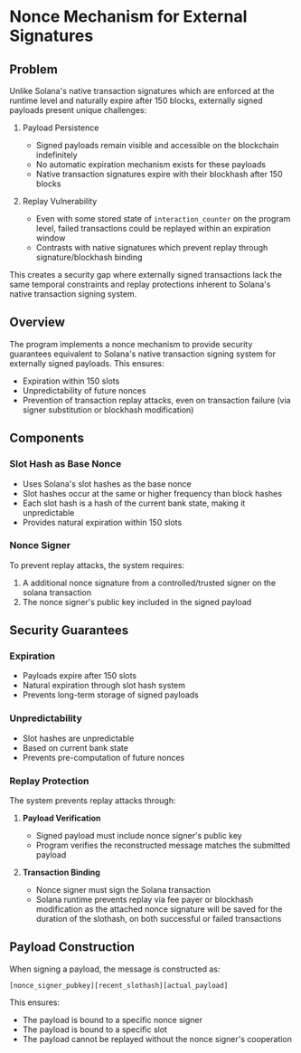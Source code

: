# Nonce Mechanism for External Signatures

## Problem
Unlike Solana's native transaction signatures which are enforced at the runtime level and naturally expire after 150 blocks, externally signed payloads present unique challenges:

1. Payload Persistence
   - Signed payloads remain visible and accessible on the blockchain indefinitely
   - No automatic expiration mechanism exists for these payloads
   - Native transaction signatures expire with their blockhash after 150 blocks

2. Replay Vulnerability
   - Even with some stored state of `interaction_counter` on the program level,
     failed transactions could be replayed within an expiration window
   - Contrasts with native signatures which prevent replay through signature/blockhash binding

This creates a security gap where externally signed transactions lack the same temporal constraints and replay protections inherent to Solana's native transaction signing system.

## Overview

The program implements a nonce mechanism to provide security guarantees equivalent to Solana's native transaction signing system for externally signed payloads. This ensures:

- Expiration within 150 slots
- Unpredictability of future nonces
- Prevention of transaction replay attacks, even on transaction failure (via
  signer substitution or blockhash modification)

## Components

### Slot Hash as Base Nonce

- Uses Solana's slot hashes as the base nonce
- Slot hashes occur at the same or higher frequency than block hashes
- Each slot hash is a hash of the current bank state, making it unpredictable
- Provides natural expiration within 150 slots

### Nonce Signer

To prevent replay attacks, the system requires:

1. A additional nonce signature from a controlled/trusted signer on the solana transaction
2. The nonce signer's public key included in the signed payload

## Security Guarantees

### Expiration

- Payloads expire after 150 slots
- Natural expiration through slot hash system
- Prevents long-term storage of signed payloads

### Unpredictability

- Slot hashes are unpredictable
- Based on current bank state
- Prevents pre-computation of future nonces

### Replay Protection

The system prevents replay attacks through:

1. **Payload Verification**

   - Signed payload must include nonce signer's public key
   - Program verifies the reconstructed message matches the submitted payload

2. **Transaction Binding**
   - Nonce signer must sign the Solana transaction
   - Solana runtime prevents replay via fee payer or blockhash modification
     as the attached nonce signature will be saved for the duration of the
     slothash, on both successful or failed transactions

## Payload Construction

When signing a payload, the message is constructed as:

```
[nonce_signer_pubkey][recent_slothash][actual_payload]
```

This ensures:

- The payload is bound to a specific nonce signer
- The payload is bound to a specific slot
- The payload cannot be replayed without the nonce signer's cooperation
